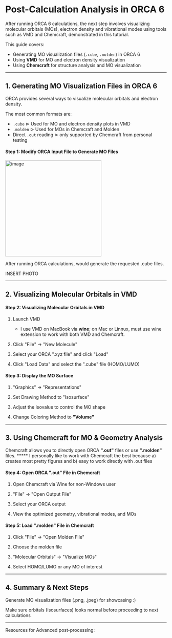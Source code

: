 # Post-Calculation Analysis in ORCA 6

After running ORCA 6 calculations, the next step involves visualizing molecular orbitals (MOs), electron density and vibrational modes using tools such as VMD and Chemcraft, demonstrated in this tutorial. 

This guide covers:
- Generating MO visualization files (`.cube`, `.molden`) in ORCA 6
- Using **VMD** for MO and electron density visualization
- Using **Chemcraft** for structure analysis and MO visualization

---------

## 1. Generating MO Visualization Files in ORCA 6

ORCA provides several ways to visualize molecular orbitals and electron density.

The most common formats are:
- `.cube` $\vartriangleright$ Used for MO and electron density plots in VMD
- `.molden` $\vartriangleright$ Used for MOs in Chemcraft and Molden
- Direct `.out` reading $\vartriangleright$ only supported by Chemcraft from personal testing

#### Step 1: Modify ORCA Input File to Generate MO Files

<img width="300" alt="image" src="https://github.com/user-attachments/assets/1d0cdfea-0cc3-4543-8afa-28001922b7b8" />


After running ORCA calculations, would generate the requested .cube files.

INSERT PHOTO

------

## 2. Visualizing Molecular Orbitals in VMD 

#### Step 2: Visualizing Molecular Orbitals in VMD

1. Launch VMD 
	- I use VMD on MacBook via **wine**; on Mac or Linnux, must use wine extension to work with both VMD and Chemcraft.

2. Click "File" → "New Molecule"

3. Select your ORCA ".xyz file" and click "Load" 

4. Click "Load Data" and select the ".cube" file (HOMO/LUMO)

#### Step 3: Display the MO Surface

1. "Graphics" → "Representations"

2. Set Drawing Method to "Isosurface"

3. Adjust the Isovalue to control the MO shape

4. Change Coloring Method to **"Volume"**

----------

## 3. Using Chemcraft for MO & Geometry Analysis

Chemcraft allows you to directly open ORCA **".out"** files or use **".molden"** files.
	***** I personally like to work with Chemcraft the best because a) creates most pretty figures and b) easy to work directly with .out files

#### Step 4: Open ORCA **".out"** File in Chemcraft

1. Open Chemcraft via Wine for non-Windows user

2. "File" → "Open Output File"

3. Select your ORCA output 

4. View the optimized geometry, vibrational modes, and MOs

#### Step 5: Load **".molden"** File in Chemcraft

1. Click "File" → "Open Molden File"

2. Choose the molden file

3. "Molecular Orbitals" → "Visualize MOs"

4. Select HOMO/LUMO or any MO of interest

--------

## 4. Summary & Next Steps

Generate MO visualization files (.png, .jpeg) for showcasing :)

Make sure orbitals (Isosurfaces) looks normal before proceeding to next calculations

------

Resources for Advanced post-processing:

